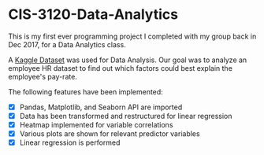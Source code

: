 # CIS-3120-Data-Analytics
This is my first ever programming project I completed with my group back in Dec 2017, for a Data Analytics class.

A [Kaggle Dataset](https://www.kaggle.com/sniperarrow/information-on-dental-magic-employees/data) was used for Data Analysis.
Our goal was to analyze an employee HR dataset to find out which factors could best explain the employee's pay-rate.

The following features have been implemented:

- [x] Pandas, Matplotlib, and Seaborn API are imported
- [x] Data has been transformed and restructured for linear regression
- [x] Heatmap implemented for variable correlations
- [x] Various plots are shown for relevant predictor variables
- [x] Linear regression is performed
